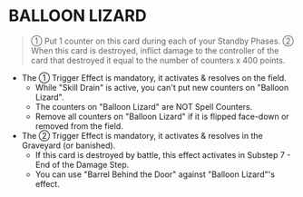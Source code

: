 
# BALLOON LIZARD  
> ① Put 1 counter on this card during each of your Standby Phases. ② When this card is destroyed, inflict damage to the controller of the card that destroyed it equal to the number of counters x 400 points.

*   The ① Trigger Effect is mandatory, it activates & resolves on the field.
    *   While "Skill Drain" is active, you can't put new counters on "Balloon Lizard".
    *   The counters on "Balloon Lizard" are NOT Spell Counters.
    *   Remove all counters on "Balloon Lizard" if it is flipped face-down or removed from the field.
*   The ② Trigger Effect is mandatory, it activates & resolves in the Graveyard (or banished).
    *   If this card is destroyed by battle, this effect activates in Substep 7 - End of the Damage Step.
    *   You can use "Barrel Behind the Door" against "Balloon Lizard"'s effect.

  